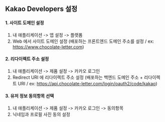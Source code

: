 ## Kakao Developers 설정
#### 1. 사이트 도메인 설정

1. 내 애플리케이션 -> 앱 설정 -> 플랫폼
2. Web 에서 사이트 도메인 설정 (배포하는 프론트엔드 도메인 주소를 설정 / ex: https://www.chocolate-letter.com)

#### 2. 리다이렉트 주소 설정

1. 내 애플리케이션 -> 제품 설정 -> 카카오 로그인
2. Redirect URI 에 리다이렉트 주소 설정 (배포하는 백엔드 도메인 주소 + 리다이렉트 URI / ex: https://api.chocolate-letter.com/login/oauth2/code/kakao)

#### 3. 유저 정보 동의항목 선택

1. 내 애플리케이션 -> 제품 설정 -> 카카오 로그인 -> 동의항목
2. 닉네임과 프로필 사진 동의 설정 